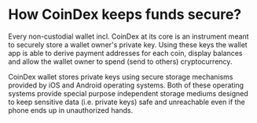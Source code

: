# How CoinDex keeps funds secure?

Every non-custodial wallet incl. CoinDex at its core is an instrument meant to securely store a wallet owner's private key. Using these keys the wallet app is able to derive payment addresses for each coin, display balances and allow the wallet owner to spend (send to others) cryptocurrency.

CoinDex wallet stores private keys using secure storage mechanisms provided by iOS and Android operating systems. Both of these operating systems provide special purpose independent storage mediums designed to keep sensitive data (i.e. private keys) safe and unreachable even if the phone ends up in unauthorized hands.

